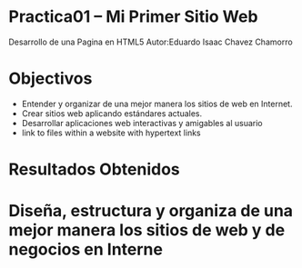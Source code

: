 # Practica01 – Mi Primer Sitio Web
 Desarrollo de una Pagina en HTML5
 Autor:Eduardo Isaac Chavez Chamorro
 <h1>Objectivos</h1>

<ul>
  <li> Entender y organizar de una mejor manera los sitios de web en Internet.</li>
  <li> Crear sitios web aplicando estándares actuales. </li>
  <li> Desarrollar aplicaciones web interactivas y amigables al usuario</li>
  <li> link to files within a website with hypertext links</li>
 </ul>
<h1>Resultados Obtenidos<h1>
<h1>Diseña, estructura y organiza de una mejor manera los sitios de web y de negocios en Interne</h1>
